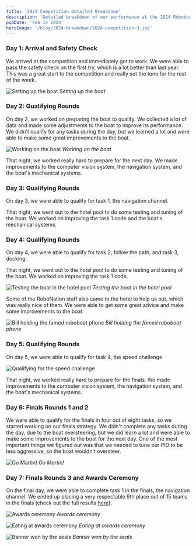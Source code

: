 ```yaml
---
title: '2024 Competition Detailed Breakdown'
description: 'Detailed breakdown of our performance at the 2024 Roboboat competition'
pubDate: 'Feb 14 2024'
heroImage: '/blog/2024-breakdown/2024-competition-3.jpg'
---
```


### Day 1: Arrival and Safety Check

We arrived at the competition and immediately got to work. We were able to pass the safety check on the first try, which is a lot better than last year. This was a great start to the competition and really set the tone for the rest of the week.

![Setting up the boat](/blog/2024-breakdown/setting_up.jpg)
*Setting up the boat*

### Day 2: Qualifying Rounds

On day 2, we worked on preparing the boat to qualify. We collected a lot of data and made some adjustments to the boat to improve its performance. We didn't qualify for any tasks during the day, but we learned a lot and were able to make some great improvements to the boat.

![Working on the boat](/blog/2024-breakdown/day2.jpg)
*Working on the boat*

That night, we worked really hard to prepare for the next day. We made improvements to the computer vision system, the navigation system, and the boat's mechanical systems.

### Day 3: Qualifying Rounds

On day 3, we were able to qualify for task 1, the navigation channel.

That night, we went out to the hotel pool to do some testing and tuning of the boat. We worked on improving the task 1 code and the boat's mechanical systems.

### Day 4: Qualifying Rounds

On day 4, we were able to qualify for task 2, follow the path, and task 3, docking.

That night, we went out to the hotel pool to do some testing and tuning of the boat. We worked on improving the task 1 code.

![Testing the boat in the hotel pool](/blog/2024-breakdown/pool_testing.jpg)
*Testing the boat in the hotel pool*

Some of the RoboNation staff also came to the hotel to help us out, which was really nice of them. We were able to get some great advice and make some improvements to the boat.

![Bill holding the famed roboboat phone](/blog/2024-breakdown/bill_with_phone.jpg)
*Bill holding the famed roboboat phone*

### Day 5: Qualifying Rounds

On day 5, we were able to qualify for task 4, the speed challenge.

![Qualifying for the speed challenge](/blog/2024-breakdown/qualifiying.jpg)

That night, we worked really hard to prepare for the finals. We made improvements to the computer vision system, the navigation system, and the boat's mechanical systems.

### Day 6: Finals Rounds 1 and 2

We were able to qualify for the finals in four out of eight tasks, so we started working on our finals strategy. We didn't complete any tasks during the day, due to the boat oversteering, but we did learn a lot and were able to make some improvements to the boat for the next day. One of the most important things we figured out was that we needed to tune our PID to be less aggressive, so the boat wouldn't oversteer.

![Go Martin!](/blog/2024-breakdown/scrabble.jpg)
*Go Martin!*

### Day 7: Finals Rounds 3 and Awards Ceremony

On the final day, we were able to complete task 1 in the finals, the navigation channel. We ended up placing a very respectable 9th place out of 15 teams in the finals (check out the full results [here](https://roboboat.org/2024/scores)).

![Awards ceremony](/blog/2024-breakdown/awards.jpg)
*Awards ceremony*

![Eating at awards ceremony](/blog/2024-breakdown/awards2.jpg)
*Eating at awards ceremony*

![Banner won by the seals](/blog/2024-breakdown/2024-competition-1.jpg)
*Banner won by the seals*